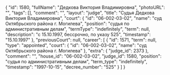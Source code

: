 {
    "id": 1580,
    "fullName": "Дедкова Виктория Владимировна",
    "photoURL": "",
    "tags": [],
    "comment": "",
    "layout": "judge",
    "title": "Судья Дедкова Виктория Владимировна",
    "court": {
        "id": "06-002-03-02",
        "name": "суд Октябрьского района г. Могилева",
        "position": "судья по административным делам",
        "termType": "indefinitely",
        "term": null,
        "description": "c 15.10.1997, бессрочно, по указу 525",
        "timestamp": "15.10.1997"
    },
    "previousCourt": null,
    "career": [
        {
            "id": 1571,
            "term": null,
            "type": "appointed",
            "court": {
                "id": "06-002-03-02",
                "name": "суд Октябрьского района г. Могилева"
            },
            "extra": {
                "judge_id": 2373
            },
            "comment": "",
            "house_id": "06-002-03-02",
            "judge_id": 1580,
            "position": "судья по административным делам",
            "term_type": "indefinitely",
            "timestamp": "1997-10-15",
            "decree_number": "525"
        }
    ]
}